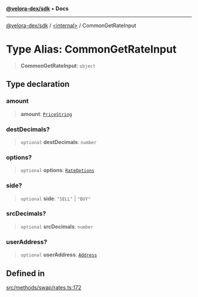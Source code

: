 [**@velora-dex/sdk**](../../README.md) • **Docs**

***

[@velora-dex/sdk](../../globals.md) / [\<internal\>](../README.md) / CommonGetRateInput

# Type Alias: CommonGetRateInput

> **CommonGetRateInput**: `object`

## Type declaration

### amount

> **amount**: [`PriceString`](../../type-aliases/PriceString.md)

### destDecimals?

> `optional` **destDecimals**: `number`

### options?

> `optional` **options**: [`RateOptions`](RateOptions.md)

### side?

> `optional` **side**: `"SELL"` \| `"BUY"`

### srcDecimals?

> `optional` **srcDecimals**: `number`

### userAddress?

> `optional` **userAddress**: [`Address`](../../type-aliases/Address.md)

## Defined in

[src/methods/swap/rates.ts:172](https://github.com/paraswap/paraswap-sdk/blob/master/src/methods/swap/rates.ts#L172)
